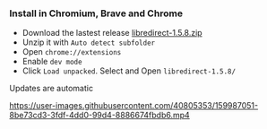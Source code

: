### Install in Chromium, Brave and Chrome
- Download the lastest release [libredirect-1.5.8.zip](https://github.com/libredirect/libredirect/releases/download/v1.5.8/libredirect-1.5.8.zip)
- Unzip it with `Auto detect subfolder`
- Open `chrome://extensions`
- Enable `dev mode`
- Click `Load unpacked`. Select and Open `libredirect-1.5.8/`

Updates are automatic

https://user-images.githubusercontent.com/40805353/159987051-8be73cd3-3fdf-4dd0-99d4-8886674fbdb6.mp4
